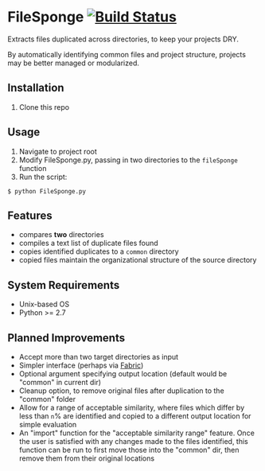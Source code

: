 # FileSponge [![Build Status](https://travis-ci.org/nrebhun/FileSponge.svg?branch=master)](https://travis-ci.org/nrebhun/FileSponge)
Extracts files duplicated across directories, to keep your projects DRY.

By automatically identifying common files and project structure, projects may be better managed or modularized.

## Installation

1. Clone this repo

## Usage

1. Navigate to project root
2. Modify FileSponge.py, passing in two directories to the `fileSponge` function
3. Run the script:

  `$ python FileSponge.py`

## Features

* compares **two** directories
* compiles a text list of duplicate files found
* copies identified duplicates to a `common` directory
* copied files maintain the organizational structure of the source directory

## System Requirements

* Unix-based OS
* Python >= 2.7

## Planned Improvements

* Accept more than two target directories as input
* Simpler interface (perhaps via [Fabric])
* Optional argument specifying output location (default would be "common" in current dir)
* Cleanup option, to remove original files after duplication to the "common" folder
* Allow for a range of acceptable similarity, where files which differ by less than `n`% are
identified and copied to a different output location for simple evaluation
* An "import" function for the "acceptable similarity range" feature. Once the user is satisfied
with any changes made to the files identified, this function can be run to first move those into the
"common" dir, then remove them from their original locations


<!--
## Fun Facts

* Name and core concept stem from an amazing friend, [Zach Bush], who first pun'd to me the term _"sponge"_ with the phrase _"keep your code DRY."_
-->

<!-- Links! -->
[Fabric]: https://get.fabric.io/
[Zach Bush]: https://github.com/zmbush
